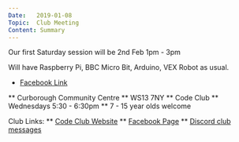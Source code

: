 ```yaml
---
Date:   2019-01-08
Topic:  Club Meeting
Content: Summary
---
```

Our first Saturday session will be 2nd Feb 1pm - 3pm

Will have Raspberry Pi, BBC Micro Bit, Arduino, VEX Robot as usual.

* [Facebook Link](https://www.facebook.com/1481985248595237/posts/1862608717199553/)


** Curborough Community Centre
** WS13 7NY
** Code Club
** Wednesdays 5:30 - 6:30pm
** 7 - 15 year olds welcome

Club Links:
** [Code Club Website](https://lichfield-code-club.github.io/)
** [Facebook Page](https://www.facebook.com/LichfieldCoders)
** [Discord club messages](https://discord.gg/szz6xGK)
